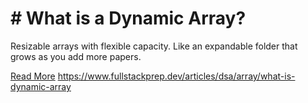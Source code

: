 # # What is a Dynamic Array?

Resizable arrays with flexible capacity. Like an expandable folder that grows as you add more papers.

[Read More](https://www.fullstackprep.dev/articles/dsa/array/what-is-dynamic-array) https://www.fullstackprep.dev/articles/dsa/array/what-is-dynamic-array